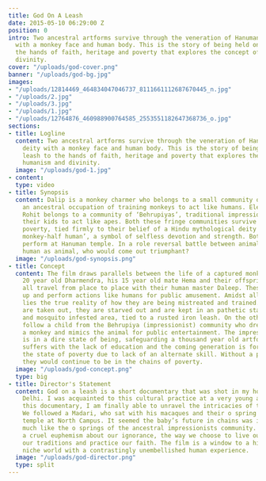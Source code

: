 ```yaml
---
title: God On A Leash
date: 2015-05-10 06:29:00 Z
position: 0
intro: Two ancestral artforms survive through the veneration of Hanuman, a hindu deity
  with a monkey face and human body. This is the story of being held on a leash to
  the hands of faith, heritage and poverty that explores the concept of humanism and
  divinity.
cover: "/uploads/god-cover.png"
banner: "/uploads/god-bg.jpg"
images:
- "/uploads/12814469_464834047046737_8111661112687670445_n.jpg"
- "/uploads/2.jpg"
- "/uploads/3.jpg"
- "/uploads/1.jpg"
- "/uploads/12764876_460988900764585_2553551182647368736_o.jpg"
sections:
- title: Logline
  content: Two ancestral artforms survive through the veneration of Hanuman, a hindu
    deity with a monkey face and human body. This is the story of being held on a
    leash to the hands of faith, heritage and poverty that explores the concept of
    humanism and divinity.
  image: "/uploads/god-1.jpg"
- content: 
  type: video
- title: Synopsis
  content: Dalip is a monkey charmer who belongs to a small community of ‘Madaris’,
    an ancestral occupation of training monkeys to act like humans. Eleven year old
    Rohit belongs to a community of ‘Behrupiyas’, traditional impressionist who train
    their kids to act like apes. Both these fringe communities survive under abject
    poverty, tied firmly to their belief of a Hindu mythological deity Hanuman, Half
    monkey-half human’, a symbol of selfless devotion and strength. Both convene to
    perform at Hanuman temple. In a role reversal battle between animal as human and
    human as animal, who would come out triumphant?
  image: "/uploads/god-synopsis.png"
- title: Concept
  content: The film draws parallels between the life of a captured monkey family,
    20 year old Dharmendra, his 15 year old mate Hema and their offspring Isha. They
    all travel from place to place with their human master Daleep. These animals dress
    up and perform actions like humans for public amusement. Amidst all the frolic
    lies the true reality of how they are being mistreated and trained. Their teeth
    are taken out, they are starved out and are kept in an pathetic state in a flies
    and mosquito infested area, tied to a rusted iron leash. On the other hand, we
    follow a child from the Behrupiya (impressionist) community who dresses up like
    a monkey and mimics the animal for public entertainment. The impressionist community
    is in a dire state of being, safeguarding a thousand year old artform. The community
    suffers with the lack of education and the coming generation is forced to be in
    the state of poverty due to lack of an alternate skill. Without a proper rehabilitation,
    they would continue to be in the chains of poverty.
  image: "/uploads/god-concept.png"
  type: big
- title: Director's Statement
  content: God on a leash is a short documentary that was shot in my hometown of New
    Delhi. I was acquainted to this cultural practice at a very young age and through
    this documentary, I am finally able to unravel the intricacies of this culture.
    We followed a Madari, who sat with his macaques and their o spring near a Hanuman
    temple at North Campus. It seemed the baby’s future in chains was indomitable,
    much like the o springs of the ancestral impressionists community. It created
    a cruel euphemism about our ignorance, the way we choose to live our lives, follow
    our traditions and practice our faith. The film is a window to a highly embellished
    niche world with a contrastingly unembellished human experience.
  image: "/uploads/god-director.png"
  type: split
---
```




